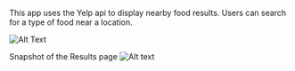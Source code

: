 This app uses the Yelp api to display nearby food results. Users can search for a type of food near a location.

![Alt Text](https://media.giphy.com/media/vFKqnCdLPNOKc/giphy.gif)

Snapshot of the Results page
![Alt text](/app/assets/images/yelp.gif?raw=true "Basic Snapshot of the results page")
